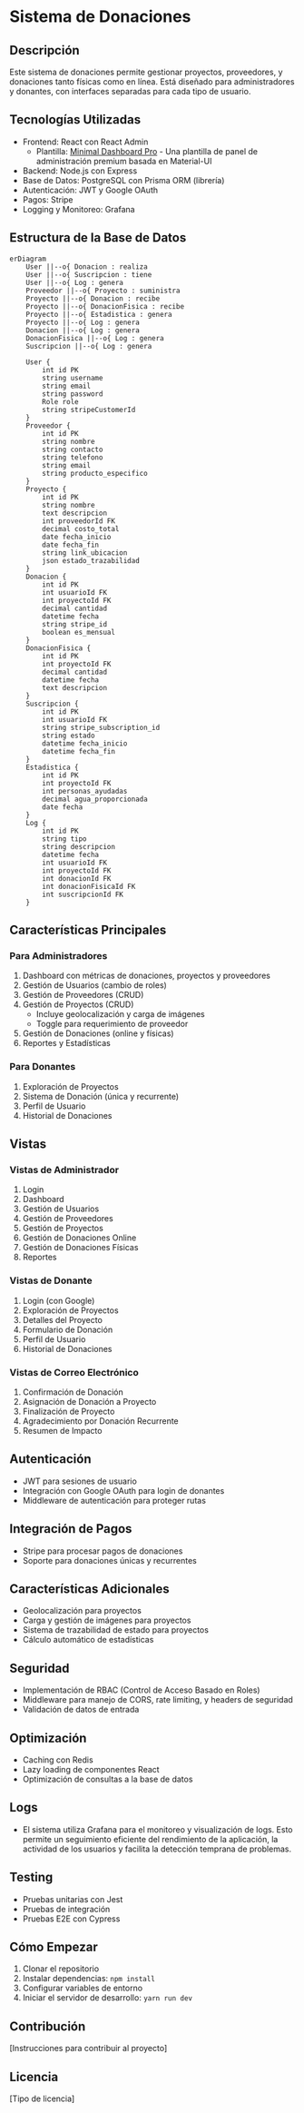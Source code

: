 # Sistema de Donaciones

## Descripción

Este sistema de donaciones permite gestionar proyectos, proveedores, y donaciones tanto físicas como en línea. Está diseñado para administradores y donantes, con interfaces separadas para cada tipo de usuario.

## Tecnologías Utilizadas

- Frontend: React con React Admin
  - Plantilla: [Minimal Dashboard Pro](https://mui.com/store/items/minimal-dashboard/) - Una plantilla de panel de administración premium basada en Material-UI
- Backend: Node.js con Express
- Base de Datos: PostgreSQL con Prisma ORM (librería)
- Autenticación: JWT y Google OAuth
- Pagos: Stripe
- Logging y Monitoreo: Grafana

## Estructura de la Base de Datos

```mermaid
erDiagram
    User ||--o{ Donacion : realiza
    User ||--o{ Suscripcion : tiene
    User ||--o{ Log : genera
    Proveedor ||--o{ Proyecto : suministra
    Proyecto ||--o{ Donacion : recibe
    Proyecto ||--o{ DonacionFisica : recibe
    Proyecto ||--o{ Estadistica : genera
    Proyecto ||--o{ Log : genera
    Donacion ||--o{ Log : genera
    DonacionFisica ||--o{ Log : genera
    Suscripcion ||--o{ Log : genera

    User {
        int id PK
        string username
        string email
        string password
        Role role
        string stripeCustomerId
    }
    Proveedor {
        int id PK
        string nombre
        string contacto
        string telefono
        string email
        string producto_especifico
    }
    Proyecto {
        int id PK
        string nombre
        text descripcion
        int proveedorId FK
        decimal costo_total
        date fecha_inicio
        date fecha_fin
        string link_ubicacion
        json estado_trazabilidad
    }
    Donacion {
        int id PK
        int usuarioId FK
        int proyectoId FK
        decimal cantidad
        datetime fecha
        string stripe_id
        boolean es_mensual
    }
    DonacionFisica {
        int id PK
        int proyectoId FK
        decimal cantidad
        datetime fecha
        text descripcion
    }
    Suscripcion {
        int id PK
        int usuarioId FK
        string stripe_subscription_id
        string estado
        datetime fecha_inicio
        datetime fecha_fin
    }
    Estadistica {
        int id PK
        int proyectoId FK
        int personas_ayudadas
        decimal agua_proporcionada
        date fecha
    }
    Log {
        int id PK
        string tipo
        string descripcion
        datetime fecha
        int usuarioId FK
        int proyectoId FK
        int donacionId FK
        int donacionFisicaId FK
        int suscripcionId FK
    }
```

## Características Principales

### Para Administradores

1. Dashboard con métricas de donaciones, proyectos y proveedores
2. Gestión de Usuarios (cambio de roles)
3. Gestión de Proveedores (CRUD)
4. Gestión de Proyectos (CRUD)
   - Incluye geolocalización y carga de imágenes
   - Toggle para requerimiento de proveedor
5. Gestión de Donaciones (online y físicas)
6. Reportes y Estadísticas

### Para Donantes

1. Exploración de Proyectos
2. Sistema de Donación (única y recurrente)
3. Perfil de Usuario
4. Historial de Donaciones

## Vistas

### Vistas de Administrador

1. Login
2. Dashboard
3. Gestión de Usuarios
4. Gestión de Proveedores
5. Gestión de Proyectos
6. Gestión de Donaciones Online
7. Gestión de Donaciones Físicas
8. Reportes

### Vistas de Donante

1. Login (con Google)
2. Exploración de Proyectos
3. Detalles del Proyecto
4. Formulario de Donación
5. Perfil de Usuario
6. Historial de Donaciones

### Vistas de Correo Electrónico

1. Confirmación de Donación
2. Asignación de Donación a Proyecto
3. Finalización de Proyecto
4. Agradecimiento por Donación Recurrente
5. Resumen de Impacto

## Autenticación

- JWT para sesiones de usuario
- Integración con Google OAuth para login de donantes
- Middleware de autenticación para proteger rutas

## Integración de Pagos

- Stripe para procesar pagos de donaciones
- Soporte para donaciones únicas y recurrentes

## Características Adicionales

- Geolocalización para proyectos
- Carga y gestión de imágenes para proyectos
- Sistema de trazabilidad de estado para proyectos
- Cálculo automático de estadísticas

## Seguridad

- Implementación de RBAC (Control de Acceso Basado en Roles)
- Middleware para manejo de CORS, rate limiting, y headers de seguridad
- Validación de datos de entrada

## Optimización

- Caching con Redis
- Lazy loading de componentes React
- Optimización de consultas a la base de datos

## Logs

- El sistema utiliza Grafana para el monitoreo y visualización de logs. Esto permite un seguimiento eficiente del rendimiento de la aplicación, la actividad de los usuarios y facilita la detección temprana de problemas.

## Testing

- Pruebas unitarias con Jest
- Pruebas de integración
- Pruebas E2E con Cypress

## Cómo Empezar

1. Clonar el repositorio
2. Instalar dependencias: `npm install`
3. Configurar variables de entorno
4. Iniciar el servidor de desarrollo: `yarn run dev`

## Contribución

[Instrucciones para contribuir al proyecto]

## Licencia

[Tipo de licencia]
